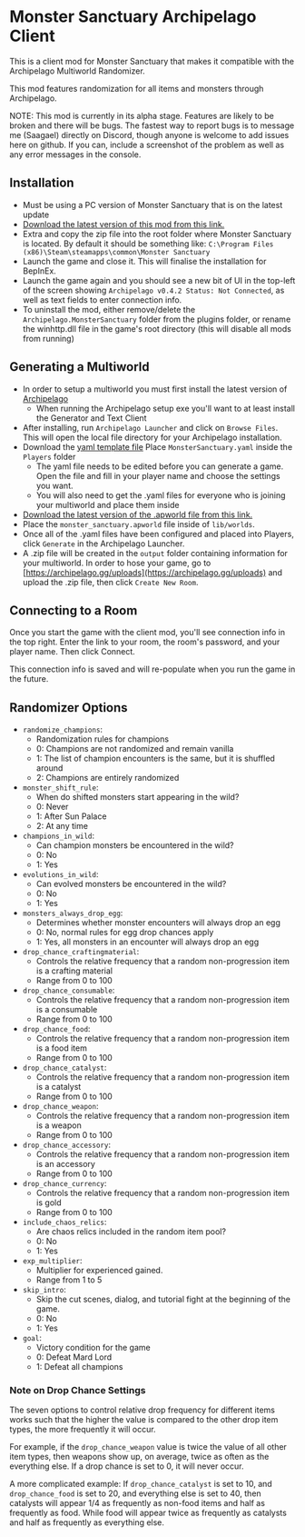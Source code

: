 # Monster Sanctuary Archipelago Client
This is a client mod for Monster Sanctuary that makes it compatible with the Archipelago Multiworld Randomizer.

This mod features randomization for all items and monsters through Archipelago.

NOTE: This mod is currently in its alpha stage. Features are likely to be broken and there will be bugs. The fastest way to report bugs is to message me (Saagael) directly on Discord, though anyone is welcome to add issues here on github. If you can, include a screenshot of the problem as well as any error messages in the console.

## Installation
- Must be using a PC version of Monster Sanctuary that is on the latest update
- [Download the latest version of this mod from this link.](https://github.com/Gtaray/archipelago-monstersanctuary/releases/latest/download/Monster_Sanctuary_Mod.zip)
- Extra and copy the zip file into the root folder where Monster Sanctuary is located. By default it should be something like:
`C:\Program Files (x86)\Steam\steamapps\common\Monster Sanctuary`
- Launch the game and close it. This will finalise the installation for BepInEx.
- Launch the game again and you should see a new bit of UI in the top-left of the screen showing `Archipelago v0.4.2 Status: Not Connected`, as well as text fields to enter connection info.
- To uninstall the mod, either remove/delete the `Archipelago.MonsterSanctuary` folder from the plugins folder, or rename the winhttp.dll file in the game's root directory (this will disable all mods from running)

## Generating a Multiworld
- In order to setup a multiworld you must first install the latest version of [Archipelago](https://github.com/ArchipelagoMW/Archipelago/releases/tag/0.4.3)
	- When running the Archipelago setup exe you'll want to at least install the Generator and Text Client
- After installing, run `Archipelago Launcher` and click on `Browse Files`. This will open the local file directory for your Archipelago installation.
- Download the [yaml template file](https://github.com/Gtaray/archipelago-monstersanctuary/releases/latest/download/MonsterSanctuary.yaml) Place `MonsterSanctuary.yaml` inside the `Players` folder
	- The yaml file needs to be edited before you can generate a game. Open the file and fill in your player name and choose the settings you want.
	- You will also need to get the .yaml files for everyone who is joining your multiworld and place them inside
- [Download the latest version of the .apworld file from this link.](https://github.com/Gtaray/archipelago-monstersanctuary/releases/latest/download/monster_sanctuary.apworld)
- Place the `monster_sanctuary.apworld` file inside of `lib/worlds`. 
- Once all of the .yaml files have been configured and placed into Players, click `Generate` in the Archipelago Launcher.
- A .zip file will be created in the `output` folder containing information for your multiworld. In order to hose your game, go to [https://archipelago.gg/uploads](https://archipelago.gg/uploads) and upload the .zip file, then click `Create New Room`.

## Connecting to a Room
Once you start the game with the client mod, you'll see connection info in the top right. Enter the link to your room, the room's password, and your player name. Then click Connect.

This connection info is saved and will re-populate when you run the game in the future.

## Randomizer Options
- `randomize_champions`: 
	- Randomization rules for champions
	- 0: Champions are not randomized and remain vanilla
	- 1: The list of champion encounters is the same, but it is shuffled around
	- 2: Champions are entirely randomized
- `monster_shift_rule`:
	- When do shifted monsters start appearing in the wild?
	- 0: Never
	- 1: After Sun Palace
	- 2: At any time
- `champions_in_wild`:
	- Can champion monsters be encountered in the wild?
	- 0: No
	- 1: Yes
- `evolutions_in_wild`:
	- Can evolved monsters be encountered in the wild?
	- 0: No
	- 1: Yes
- `monsters_always_drop_egg`:
	- Determines whether monster encounters will always drop an egg
	- 0: No, normal rules for egg drop chances apply
	- 1: Yes, all monsters in an encounter will always drop an egg
- `drop_chance_craftingmaterial`:
	- Controls the relative frequency that a random non-progression item is a crafting material
	- Range from 0 to 100
- `drop_chance_consumable`:
	- Controls the relative frequency that a random non-progression item is a consumable
	- Range from 0 to 100
- `drop_chance_food`:
	- Controls the relative frequency that a random non-progression item is a food item
	- Range from 0 to 100
- `drop_chance_catalyst`:
	- Controls the relative frequency that a random non-progression item is a catalyst
	- Range from 0 to 100
- `drop_chance_weapon`:
	- Controls the relative frequency that a random non-progression item is a weapon
	- Range from 0 to 100
- `drop_chance_accessory`:
	- Controls the relative frequency that a random non-progression item is an accessory
	- Range from 0 to 100
- `drop_chance_currency`:
	- Controls the relative frequency that a random non-progression item is gold
	- Range from 0 to 100
- `include_chaos_relics`:
	- Are chaos relics included in the random item pool?
	- 0: No
	- 1: Yes
- `exp_multiplier`:
	- Multiplier for experienced gained.
	- Range from 1 to 5
 - `skip_intro`:
	- Skip the cut scenes, dialog, and tutorial fight at the beginning of the game.
 	- 0: No
  	- 1: Yes
- `goal`:
	- Victory condition for the game
	- 0: Defeat Mard Lord
	- 1: Defeat all champions

### Note on Drop Chance Settings
The seven options to control relative drop frequency for different items works such that the higher the value is compared to the other drop item types, the more frequently it will occur.

For example, if the `drop_chance_weapon` value is twice the value of all other item types, then weapons show up, on average, twice as often as the everything else. If a drop chance is set to 0, it will never occur.

A more complicated example: If `drop_chance_catalyst` is set to 10, and `drop_chance_food` is set to 20, and everything else is set to 40, then catalysts will appear 1/4 as frequently as non-food items and half as frequently as food. While food will appear twice as frequently as catalysts and half as frequently as everything else.
